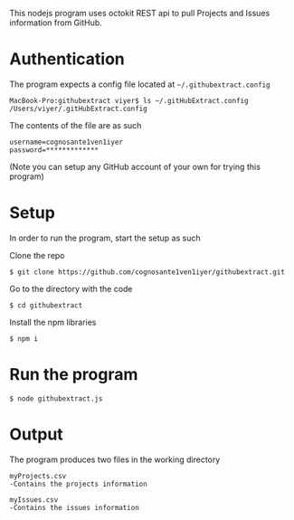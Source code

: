 This nodejs program uses octokit REST api to pull Projects and Issues information from GitHub.

Authentication
==============

The program expects a config file located at ```~/.githubextract.config```
```
MacBook-Pro:githubextract viyer$ ls ~/.gitHubExtract.config 
/Users/viyer/.gitHubExtract.config
```
The contents of the file are as such
```
username=cognosante1ven1iyer
password=*************
```

(Note you can setup any GitHub account of your own for trying this program)

Setup
=====

In order to run the program, start the setup as such

Clone the repo
```
$ git clone https://github.com/cognosante1ven1iyer/githubextract.git
```
Go to the directory with the code
```
$ cd githubextract
```
Install the npm libraries
```
$ npm i
```
Run the program
===============
```
$ node githubextract.js
```
Output
======

The program produces two files in the working directory
```
myProjects.csv
-Contains the projects information
````
```
myIssues.csv
-Contains the issues information
```
